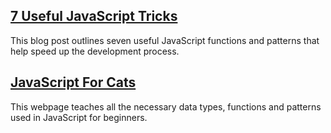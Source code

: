 ## [7 Useful JavaScript Tricks](https://davidwalsh.name/javascript-tricks)
This blog post outlines seven useful JavaScript functions and patterns that help speed up the development process.

## [JavaScript For Cats](http://jsforcats.com/)
This webpage teaches all the necessary data types, functions and patterns used in JavaScript for beginners.

